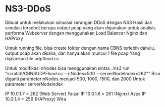 # NS3-DDoS
Dibuat untuk melakukan simulasi serangan DDoS dengan NS3
Hasil dari simulasi tersebut berupa output pcap yang akan digunakan untuk analisis performa 
Webserver dengan menggunakan Load Balancer Nginx dan HAProxy

Untuk running file, bisa create folder dengan nama CBNS terlebih dahulu, output pcap akan disana, dan hanya akan muncul 1 file pcap
Yang dijalankan file udpflood.cc

Untuk modifikasi nNodes bisa menggunakan sintax ./ns3 run "scratch/CBNSUDPFlood.cc --nNodes=500 --serverNodeIndex=262""
Bisa diganti parameter nNodes menjadi 500, 1000, 1500, dan 2000
Untuk parameter serverNodeIndex 

IP 10.0.1.7 = 262 (Web Server) Faizal
IP 10.0.1.6 = 261 (Nginx) Azza
IP 10.0.1.4 = 259 (HAProxy) Wira
